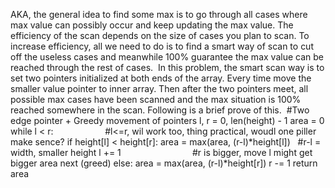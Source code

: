 AKA, the general idea to find some max is to go through all cases where max value can possibly occur and keep updating the max value. The efficiency of the scan depends on the size of cases you plan to scan.
To increase efficiency, all we need to do is to find a smart way of scan to cut off the useless cases and meanwhile 100% guarantee the max value can be reached through the rest of cases.
​
In this problem, the smart scan way is to set two pointers initialized at both ends of the array. Every time move the smaller value pointer to inner array. Then after the two pointers meet, all possible max cases have been scanned and the max situation is 100% reached somewhere in the scan. Following is a brief prove of this.
​
#Two edge pointer + Greedy movement of pointers
l, r = 0, len(height) - 1
area = 0
while l < r:                     #l<=r, wil work too, thing practical, woudl one piller make sence?
if height[l] < height[r]:
area = max(area, (r-l)*height[l])   #r-l = width, smaller height
l += 1                              #r is bigger, move l might get bigger area next (greed)
else:
area = max(area, (r-l)*height[r])
r -= 1
return area